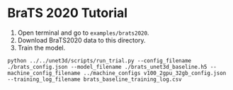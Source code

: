 # BraTS 2020 Tutorial

1. Open terminal and go to ```examples/brats2020```.
2. Download BraTS2020 data to this directory.
3. Train the model.

```python ../../unet3d/scripts/run_trial.py --config_filename ./brats_config.json --model_filename ./brats_unet3d_baseline.h5 --machine_config_filename ../machine_configs v100_2gpu_32gb_config.json --training_log_filename brats_baseline_training_log.csv```